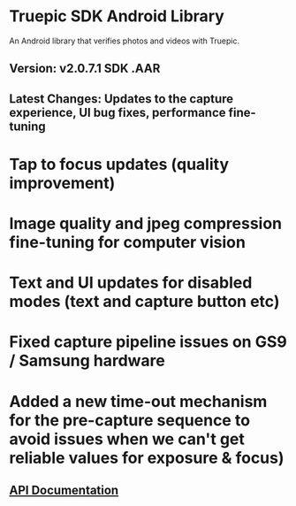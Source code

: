 Truepic SDK Android Library 
=
An Android library that verifies photos and videos with Truepic.

## Version: v2.0.7.1 SDK .AAR

## Latest Changes: Updates to the capture experience, UI bug fixes, performance fine-tuning
# Tap to focus updates (quality improvement) 
# Image quality and jpeg compression fine-tuning for computer vision 
# Text and UI updates for disabled modes (text and capture button etc)
# Fixed capture pipeline issues on GS9 / Samsung hardware
# Added a new time-out mechanism for the pre-capture sequence to avoid issues when we can't get reliable values for exposure & focus)

## [API Documentation](Truepic_Android_SDK.pdf)

